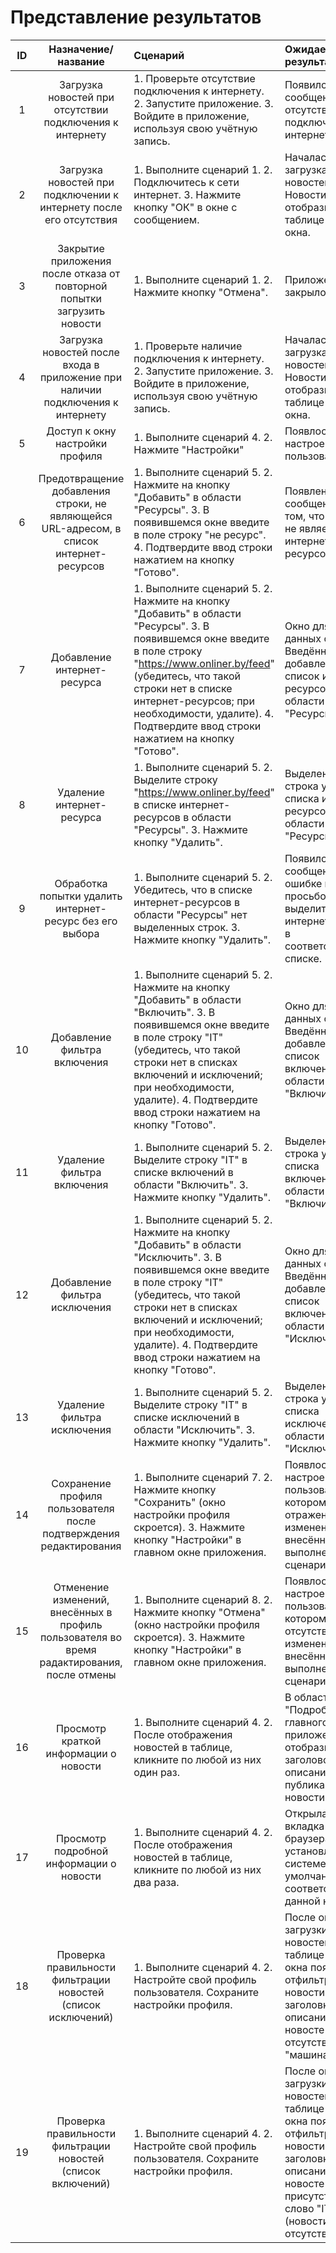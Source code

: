 # Представление результатов

| ID | Назначение/название | Сценарий | Ожидаемый результат | Фактический результат | Оценка |
|:---:|:---:|:---|:---|:---|:---|
| 1 | Загрузка новостей при отсутствии подключения к интернету | 1. Проверьте отсутствие подключения к интернету. 2. Запустите приложение. 3. Войдите в приложение, используя свою учётную запись. | Появилось окно с сообщением отсутствия подключения к интернету. | Подтвердился ожидаемый результат | отлично  |
| 2 | Загрузка новостей при подключении к интернету после его отсутствия | 1. Выполните сценарий 1. 2. Подключитесь к сети интернет. 3. Нажмите кнопку "ОК" в окне с сообщением. | Началась загрузка новостей. Новости отобразились в таблице главного окна. | Подтвердился ожидаемый результат  | отлично |
| 3 | Закрытие приложения после отказа от повторной попытки загрузить новости | 1. Выполните сценарий 1. 2. Нажмите кнопку "Отмена". | Приложение закрылось. | Подтвердился ожидаемый результат  | отлично  |
| 4 | Загрузка новостей после входа в приложение при наличии подключения к интернету | 1. Проверьте наличие подключения к интернету. 2. Запустите приложение. 3. Войдите в приложение, используя свою учётную запись. | Началась загрузка новостей. Новости отобразились в таблице главного окна. | Подтвердился ожидаемый результат  | отлично  |
| 5 | Доступ к окну настройки профиля | 1. Выполните сценарий 4. 2. Нажмите "Настройки" | Появлось окно настроек профиля пользователя. | Подтвердился ожидаемый результат  | отлично |
| 6 | Предотвращение добавления строки, не являющейся URL-адресом, в список интернет-ресурсов | 1. Выполните сценарий 5. 2. Нажмите на кнопку "Добавить" в области "Ресурсы". 3. В появившемся окне введите в поле строку "не ресурс". 4. Подтвердите ввод строки нажатием на кнопку "Готово". | Появление окна с сообщением о том, что строка не является интернет-ресурсом. | Подтвердился ожидаемый результат  | отлично  |
| 7 | Добавление интернет-ресурса | 1. Выполните сценарий 5. 2. Нажмите на кнопку "Добавить" в области "Ресурсы". 3. В появившемся окне введите в поле строку "https://www.onliner.by/feed" (убедитесь, что такой строки нет в списке интернет-ресурсов; при необходимости, удалите). 4. Подтвердите ввод строки нажатием на кнопку "Готово". | Окно для ввода данных скрылось. Введённая строка добавлена в список интернер-ресурсов в области "Ресурсы" | Подтвердился ожидаемый результат  | отлично  |
| 8 | Удаление интернет-ресурса | 1. Выполните сценарий 5. 2. Выделите строку "https://www.onliner.by/feed" в списке интернет-ресурсов в области "Ресурсы". 3. Нажмите кнопку "Удалить". | Выделенная строка удалена из списка интернет-ресурсов в области "Ресурсы". | Подтвердился ожидаемый результат  | отлично  |
| 9 | Обработка попытки удалить интернет-ресурс без его выбора | 1. Выполните сценарий 5. 2. Убедитесь, что в списке интернет-ресурсов в области "Ресурсы" нет выделенных строк. 3. Нажмите кнопку "Удалить". | Появилось окно с сообщением об ошибке и просьбой выделить интернет-ресурс в соответствующем списке. | Подтвердился ожидаемый результат  | отлично  |
| 10 | Добавление фильтра включения | 1. Выполните сценарий 5. 2. Нажмите на кнопку "Добавить" в области "Включить". 3.  В появившемся окне введите в поле строку "IT" (убедитесь, что такой строки нет в списках включений и исключений; при необходимости, удалите). 4. Подтвердите ввод строки нажатием на кнопку "Готово". | Окно для ввода данных скрылось. Введённая строка добавлена в список включений в области "Включить"  | Подтвердился ожидаемый результат  | отлично  |
| 11 | Удаление фильтра включения | 1. Выполните сценарий 5. 2. Выделите строку "IT" в списке включений в области "Включить". 3. Нажмите кнопку "Удалить". | Выделенная строка удалена из списка включений в области "Включить". | Подтвердился ожидаемый результат  | отлично  |
| 12 | Добавление фильтра исключения | 1. Выполните сценарий 5. 2. Нажмите на кнопку "Добавить" в области "Исключить". 3.  В появившемся окне введите в поле строку "IT" (убедитесь, что такой строки нет в списках включений и исключений; при необходимости, удалите). 4. Подтвердите ввод строки нажатием на кнопку "Готово". | Окно для ввода данных скрылось. Введённая строка добавлена в список включений в области "Исключить" | Подтвердился ожидаемый результат  | отлично  |
| 13 | Удаление фильтра исключения | 1. Выполните сценарий 5. 2. Выделите строку "IT" в списке исключений в области "Исключить". 3. Нажмите кнопку "Удалить". | Выделенная строка удалена из списка исключений в области "Исключить". | Подтвердился ожидаемый результат  | отлично  |
| 14 | Сохранение профиля пользователя после подтверждения редактирования | 1. Выполните сценарий 7. 2. Нажмите кнопку "Сохранить" (окно настройки профиля скроется). 3. Нажмите кнопку "Настройки" в главном окне приложения. | Появлось окно настроек профиля пользователя, в котором отражены изменения, внесённые при выполнении сценария 7. | Подтвердился ожидаемый результат  | отлично  |
| 15 | Отменение изменений, внесённых в профиль пользователя во время радактирования, после отмены |  1. Выполните сценарий 8. 2. Нажмите кнопку "Отмена" (окно настройки профиля скроется). 3. Нажмите кнопку "Настройки" в главном окне приложения. | Появлось окно настроек профиля пользователя, в котором отсутствуют изменения, внесённые при выполнении сценария 8. | Подтвердился ожидаемый результат  | отлично  |
| 16 | Просмотр краткой информации о новости | 1. Выполните сценарий 4. 2. После отображения новостей в таблице, кликните по любой из них один раз. | В области "Подробнее" главного окна приложения отобразились заголовок, описание и дата публикации новости. | Подтвердился ожидаемый результат  | отлично  |
| 17 | Просмотр подробной информации о новости | 1. Выполните сценарий 4. 2. После отображения новостей в таблице, кликните по любой из них два раза. | Открылась новая вкладка браузера, установленного в системе по умолчанию, соответствующая данной новости. | Подтвердился ожидаемый результат  | отлично  |
| 18 | Проверка правильности фильтрации новостей (список исключений) | 1. Выполните сценарий 4. 2. Настройте свой профиль пользователя. Сохраните настройки профиля. | После окончания загрузки новостей в таблице главного окна появятся отфильтрованые новости. В заголовке и описании всех новосте отсутствует слово "машина". | Подтвердился ожидаемый результат  | отлично  |
| 19 | Проверка правильности фильтрации новостей (список включений) | 1. Выполните сценарий 4. 2. Настройте свой профиль пользователя. Сохраните настройки профиля. | После окончания загрузки новостей в таблице главного окна появятся отфильтрованые новости. В заголовке и описании всех новосте присутствует слово "IT" (новости могут отсутствовать). | Подтвердился ожидаемый результат  | отлично  |


